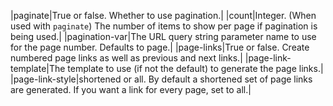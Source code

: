 |paginate|True or false. Whether to use pagination.|
|count|Integer. (When used with `paginate`) The number of items to show per page if pagination is being used.|
|pagination-var|The URL query string parameter name to use for the page number. Defaults to page.|
|page-links|True or false. Create numbered page links as well as previous and next links.|
|page-link-template|The template to use (if not the default) to generate the page links.|
|page-link-style|shortened or all. By default a shortened set of page links are generated. If you want a link for every page, set to all.|